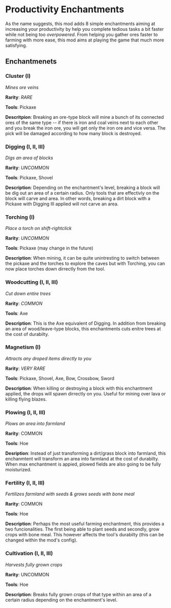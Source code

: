 Productivity Enchantments
==================

As the name suggests, this mod adds 8 simple enchantments aiming at increasing your productivity by help you complete tedious tasks a bit faster while not being too _overpowered_. From helping you gather ores faster to farming with more ease, this mod aims at playing the game that much more satisfying.

Enchantmenets
------------------

### Cluster (I)

_Mines ore veins_

**Rarity**: _RARE_

**Tools**: Pickaxe

**Descritpion**: Breaking an ore-type block will mine a bunch of its connected ores of the same type  -- if there is iron and coal veins next to each other and you break the iron ore, you will get only the iron ore and vice versa. The pick will be damaged according to how many block is destroyed.

### Digging (I, II, III)

_Digs an area of blocks_

**Rarity**: _UNCOMMON_

**Tools**: Pickaxe, Shovel

**Description**: Depending on the enchantment's level, breaking a block will be dig out an area of a certain radius. Only tools that are effectivly on the block will carve and area. In other words, breaking a dirt block with a Pickaxe with Digging III applied will not carve an area. 

### Torching (I)

_Place a torch on shift-rightclick_

**Rarity**: _UNCOMMON_

**Tools**: Pickaxe (may change in the future)

**Description**: When mining, it can be quite unintresting to switch between the pickaxe and the torches to explore the caves but with Torching, you can now place torches down dirrectly from the tool.

### Woodcutting (I, II, III)

_Cut down entire trees_

**Rarity**: _COMMON_

**Tools**: Axe

**Description**: This is the Axe equivalent of Digging. In addition from breaking an area of wood/leave-type blocks, this enchantments cuts enitre trees at the cost of durabilty.

### Magnetism (I)

_Attracts any droped items directly to you_

**Rarity**: _VERY RARE_

**Tools**: Pickaxe, Shovel, Axe, Bow, Crossbow, Sword

**Description**: When killing or destroying a block with this enchantment applied, the drops will spawn dirrectly on you. Useful for mining over lava or killing flying blazes.

### Plowing (I, II, III)

_Plows an area into farmland_

**Rarity**: COMMON

**Tools**: Hoe

**Desription**: Instead of just transforming a dirt/grass block into farmland, this enchanmtent will transform an area into farmland at the cost of durabilty. When max enchantment is appied, plowed fields are also going to be fully moisturized.

### Fertility (I, II, III)

_Fertilizes farmland with seeds & grows seeds with bone meal_

**Rarity**: COMMON

**Tools**: Hoe

**Description**: Perhaps the most useful farming enchantment, this provides a two funcionalities. The first being able to plant seeds and secondly, grow crops with bone meal. This however affects the tool's durabilty (this can be changed within the mod's config).

### Cultivation (I, II, III)

_Harvests fully grown crops_

**Rarity**: UNCOMMON

**Tools**: Hoe

**Description**: Breaks fully grown crops of that type within an area of a certain radius depending on the enchantment's level.


